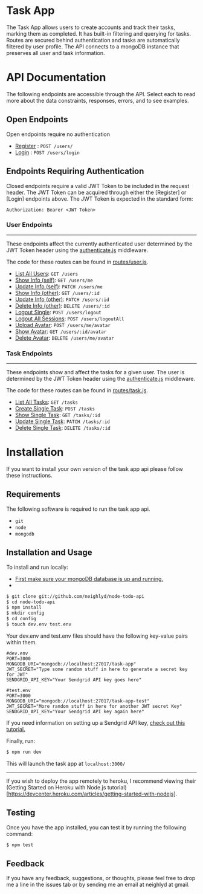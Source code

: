 # Task App

The Task App allows users to create accounts and track their tasks, marking them as completed. It has built-in filtering and querying for tasks. Routes are secured behind authentication and tasks are automatically filtered by user profile. The API connects to a mongoDB instance that preserves all user and task information.

# API Documentation
The following endpoints are accessible through the API. Select each to read more about the data constraints, responses, errors, and to see examples.

## Open Endpoints

Open endpoints require no authentication

* [Register](/docs/api/register.md) : `POST /users/`
* [Login](/docs/api/login.md) : `POST /users/login`
  
## Endpoints Requiring Authentication
Closed endpoints require a valid JWT Token to be included in the request header. The JWT Token can be acquired through either the [Register] or [Login] endpoints above. The JWT Token is expected in the standard form:
```
Authorization: Bearer <JWT Token>
```

### User Endpoints
____
These endpoints affect the currently authenticated user determined by the JWT Token header using the [authenticate.js](/src/middleware/authenticate.js) middleware.

The code for these routes can be found in [routes/user.js](/src/routes/user.js).

* [List All Users](/docs/api/users/get.md): `GET /users`
* [Show Info (self)](/docs/api/users/me/get.md): `GET /users/me`
* [Update Info (self)](/docs/api/users/me/patch.md): `PATCH /users/me`
* [Show Info (other)](/docs/api/users/id/get.md): `GET /users/:id`
* [Update Info (other)](/docs/api/users/id/patch.md): `PATCH /users/:id`
* [Delete Info (other)](/docs/api/users/id/delete.md): `DELETE /users/:id`
* [Logout Single](/docs/api/users/logout.md): `POST /users/logout`
* [Logout All Sessions](/docs/api/users/logoutAll.md): `POST /users/logoutAll`
* [Upload Avatar](/docs/api/users/me/avatar/post.md): `POST /users/me/avatar`
* [Show Avatar](/docs/api/users/:id/avatar): `GET /users/:id/avatar`
* [Delete Avatar](/docs/api/users/me/avatar): `DELETE /users/me/avatar`

### Task Endpoints
____
These endpoints show and affect the tasks for a given user. The user is determined by the JWT Token header using the [authenticate.js](/src/middleware/authenticate.js) middleware.

The code for these routes can be found in [routes/task.js](/src/routes/task.js).

* [List All Tasks](/docs/api/tasks/get.md): `GET /tasks`
* [Create Single Task](/docs/api/tasks/post.md): `POST /tasks`
* [Show Single Task](/docs/api/tasks/id/get.md): `GET /tasks/:id`
* [Update Single Task](/docs/api/tasks/id/patch.md): `PATCH /tasks/:id`
* [Delete Single Task](/docs/api/tasks/id/delete.md): `DELETE /tasks/:id`

# Installation

If you want to install your own version of the task app api please follow these instructions. 

## Requirements
The following software is required to run the task app api.
* `git`
* `node`
* `mongodb`

## Installation and Usage
To install and run locally:
* [First make sure your mongoDB database is up and running.](https://docs.mongodb.com/manual/installation/#mongodb-community-edition)
* 

```bash
$ git clone git://github.com/neighlyd/node-todo-api
$ cd node-todo-api
$ npm install
$ mkdir config
$ cd config
$ touch dev.env test.env
```

Your dev.env and test.env files should have the following key-value pairs within them.

```
#dev.env
PORT=3000
MONGODB_URI="mongodb://localhost:27017/task-app"
JWT_SECRET="Type some random stuff in here to generate a secret key for JWT"
SENDGRID_API_KEY="Your Sendgrid API key goes here"
```

```
#test.env
PORT=3000
MONGODB_URI="mongodb://localhost:27017/task-app-test"
JWT_SECRET="More random stuff in here for another JWT secret Key"
SENDGRID_API_KEY="Your Sendgrid API key again here"
```

If you need information on setting up a Sendgrid API key, [check out this tutorial.](https://sendgrid.com/docs/for-developers/sending-email/api-getting-started/)

Finally, run:

```bash
$ npm run dev
```

This will launch the task app at `localhost:3000/`

---------
If you wish to deploy the app remotely to heroku, I recommend viewing their (Getting Started on Heroku with Node.js tutorial)[https://devcenter.heroku.com/articles/getting-started-with-nodejs].

## Testing

Once you have the app installed, you can test it by running the following command:

```bash
$ npm test
```

## Feedback

If you have any feedback, suggestions, or thoughts, please feel free to drop me a line in the issues tab or by sending me an email at neighlyd at gmail.
